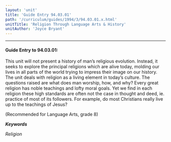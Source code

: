 ```yaml
---
layout: 'unit'
title: 'Guide Entry 94.03.01'
path: '/curriculum/guides/1994/3/94.03.01.x.html'
unitTitle: 'Religion Through Language Arts & History'
unitAuthor: 'Joyce Bryant'
---
```


<body>
<hr/>
 <h4>
  Guide Entry to 94.03.01:
 </h4>
 This unit will not present a history of man’s religious evolution. Instead, it seeks to explore the principal religions which are alive today, molding our lives in all parts of the world trying to impress their image on our history. The unit deals with religion as a living element in today’s culture. The questions raised are what does man worship, how, and why? Every great religion has noble teachings and lofty moral goals. Yet we find in each religion these high standards are often not the case in thought and deed, ie. practice of most of its followers. For example, do most Christians really live up to the teachings of Jesus?
 <p>
  (Recommended for Language Arts, grade 8)
 </p>
<p>
  <b>
   <i>
    Keywords
   </i>
  </b>
  <br/>
 </p>
 <p>
  <i>
   Religion
  </i>
 </p>

</body>
